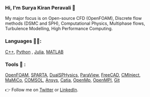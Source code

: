 ### Hi, I'm Surya Kiran Peravali 👋

My major focus is on Open-source CFD (OpenFOAM), Discrete flow methods (DSMC and SPH), Computational Physics, Multiphase flows, Turbulence Modelling, High Performance Computing.



### Languages 👩‍💻:
[C++](https://cplusplus.com/), [Python](https://www.python.org/) , [Julia](https://julialang.org/), [MATLAB](https://in.mathworks.com/products/matlab.html)

### Tools 🔨 :
[OpenFOAM](https://www.openfoam.com/), [SPARTA](https://sparta.github.io/), [DualSPHysics](https://dual.sphysics.org/), [ParaView](https://www.paraview.org/), [FreeCAD](https://www.freecad.org/), [CMInject](https://cminject.readthedocs.io/en/latest/), [MaMiCo](https://github.com/HSU-HPC/MaMiCo), [COMSOL](https://www.comsol.com/), [Ansys](https://www.ansys.com/), [Catia](https://www.3ds.com/products-services/catia/), [OpenMp](https://www.openmp.org/), [OpenMPI](https://www.open-mpi.org/), [Git](https://git-scm.com/)

👉 Follow me on [Twitter](https://twitter.com/suryakiran_53) or [LinkedIn](https://www.linkedin.com/in/surya-kiran-peravali-b3665221/).
<!--
**peravali0812/peravali0812** is a ✨ _special_ ✨ repository because its `README.md` (this file) appears on your GitHub profile.

Here are some ideas to get you started:

- 🔭 I’m currently working on ...
- 🌱 I’m currently learning ...
- 👯 I’m looking to collaborate on ...
- 🤔 I’m looking for help with ...
- 💬 Ask me about ...
- 📫 How to reach me: ...
- 😄 Pronouns: ...
- ⚡ Fun fact: ...
-->
